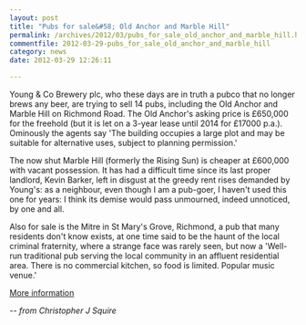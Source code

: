 ```yaml
---
layout: post
title: "Pubs for sale&#58; Old Anchor and Marble Hill"
permalink: /archives/2012/03/pubs_for_sale_old_anchor_and_marble_hill.html
commentfile: 2012-03-29-pubs_for_sale_old_anchor_and_marble_hill
category: news
date: 2012-03-29 12:26:11

---
```


Young & Co Brewery plc, who these days are in truth a pubco that no longer brews any beer, are trying to sell 14 pubs, including the Old Anchor and Marble Hill on Richmond Road. The Old Anchor's asking price is £650,000 for the freehold (but it is let on a 3-year lease until 2014 for £17000 p.a.). Ominously the agents say 'The building occupies a large plot and may be suitable for alternative uses, subject to planning permission.'

The now shut Marble Hill (formerly the Rising Sun) is cheaper at £600,000 with vacant possession. It has had a difficult time since its last proper landlord, Kevin Barker, left in disgust at the greedy rent rises demanded by Young's: as a neighbour, even though I am a pub-goer, I haven't used this one for years: I think its demise would pass unmourned, indeed unnoticed, by one and all.

Also for sale is the Mitre in St Mary's Grove, Richmond, a pub that many residents don't know exists, at one time said to be the haunt of the local criminal fraternity, where a strange face was rarely seen, but now a 'Well-run traditional pub serving the local community in an affluent residential area. There is no
commercial kitchen, so food is limited. Popular music venue.'

[More information](http://www.christie.com/youngs)

<cite>-- from Christopher J Squire</cite>
